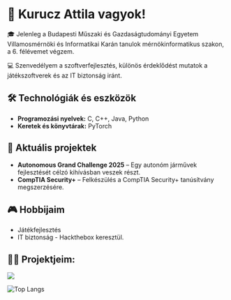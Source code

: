 # 👋 Kurucz Attila vagyok!

🎓 Jelenleg a Budapesti Műszaki és Gazdaságtudományi Egyetem Villamosmérnöki és Informatikai Karán tanulok mérnökinformatikus szakon, a 6. félévemet végzem.

💻 Szenvedélyem a szoftverfejlesztés, különös érdeklődést mutatok a játékszoftverek és az IT biztonság iránt.

## 🛠️ Technológiák és eszközök

- **Programozási nyelvek:** C, C++, Java, Python
- **Keretek és könyvtárak:** PyTorch

## 🚀 Aktuális projektek

- **Autonomous Grand Challenge 2025** – Egy autonóm járművek fejlesztését célzó kihívásban veszek részt.
- **CompTIA Security+** – Felkészülés a CompTIA Security+ tanúsítvány megszerzésére.

## 🎮 Hobbijaim

- Játékfejlesztés
- IT biztonság - Hackthebox
keresztül.

## 🧑‍💻 Projektjeim:

<a href="[https://github.com/ashwanisng/Covid-19-Data-Analysis](https://github.com/Kuruczattila2003/Hausaufgabe3)">
  <img align="center" src="https://github-readme-stats.vercel.app/api/pin/?username=Kuruczattila2003&repo=Kuruczattila2003/Hausaufgabe3&theme=radical" />
</a> 

![Top Langs](https://github-readme-stats.vercel.app/api/top-langs/?username=Kuruczattila2003&layout=compact&theme=tokyonight)


